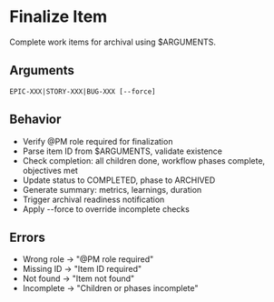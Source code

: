 # Finalize Item

Complete work items for archival using $ARGUMENTS.

## Arguments
`EPIC-XXX|STORY-XXX|BUG-XXX [--force]`

## Behavior
- Verify @PM role required for finalization
- Parse item ID from $ARGUMENTS, validate existence
- Check completion: all children done, workflow phases complete, objectives met
- Update status to COMPLETED, phase to ARCHIVED
- Generate summary: metrics, learnings, duration
- Trigger archival readiness notification
- Apply --force to override incomplete checks

## Errors
- Wrong role → "@PM role required"
- Missing ID → "Item ID required"
- Not found → "Item not found"
- Incomplete → "Children or phases incomplete"